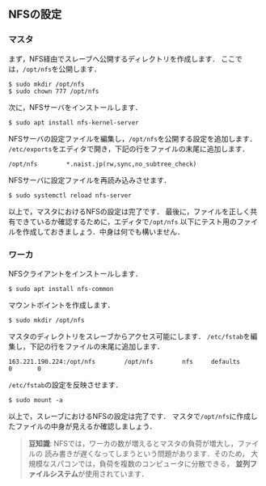 ## NFSの設定

### マスタ

まず，NFS経由でスレーブへ公開するディレクトリを作成します．
ここでは，`/opt/nfs`を公開します．

```text
$ sudo mkdir /opt/nfs
$ sudo chown 777 /opt/nfs
```

次に，NFSサーバをインストールします．

```text
$ sudo apt install nfs-kernel-server
```

NFSサーバの設定ファイルを編集し，`/opt/nfs`を公開する設定を追加します．
`/etc/exports`をエディタで開き，下記の行をファイルの末尾に追加します．

```text
/opt/nfs        *.naist.jp(rw,sync,no_subtree_check)
```

NFSサーバに設定ファイルを再読み込みさせます．

```text
$ sudo systemctl reload nfs-server
```

以上で，マスタにおけるNFSの設定は完了です．
最後に，ファイルを正しく共有できているか確認するために，エディタで`/opt/nfs`
以下にテスト用のファイルを作成しておきましょう．中身は何でも構いません．

### ワーカ

NFSクライアントをインストールします．

```text
$ sudo apt install nfs-common
```

マウントポイントを作成します．

```text
$ sudo mkdir /opt/nfs
```

マスタのディレクトリをスレーブからアクセス可能にします．
`/etc/fstab`を編集し，下記の行をファイルの末尾に追加します．

```text
163.221.190.224:/opt/nfs        /opt/nfs        nfs     defaults        0       0
```

`/etc/fstab`の設定を反映させます．

``` text
$ sudo mount -a
```

以上で，スレーブにおけるNFSの設定は完了です．
マスタで`/opt/nfs`に作成したファイルの中身が見えるか確認しましょう．

> **豆知識**: NFSでは，ワーカの数が増えるとマスタの負荷が増大し，ファイルの
> 読み書きが遅くなってしまうという問題があります．そのため，
> 大規模なスパコンでは，負荷を複数のコンピュータに分散できる，
> **並列ファイルシステム**が使用されています．
